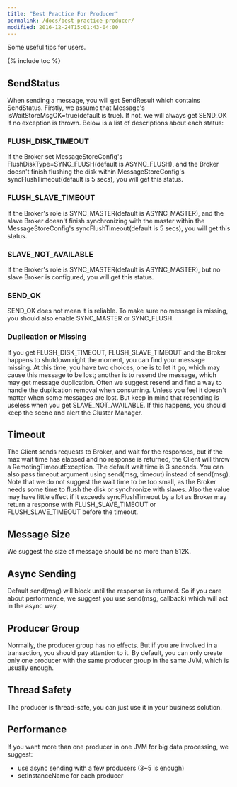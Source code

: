 ```yaml
---
title: "Best Practice For Producer"
permalink: /docs/best-practice-producer/
modified: 2016-12-24T15:01:43-04:00
---
```


Some useful tips for users.

{% include toc %}

## SendStatus  
When sending a message, you will get SendResult which contains SendStatus. Firstly, we assume that Message's isWaitStoreMsgOK=true(default is true). If not, we will always get SEND_OK if no exception is thrown.
Below is a list of descriptions about each status:
### FLUSH_DISK_TIMEOUT
If the Broker set MessageStoreConfig's FlushDiskType=SYNC_FLUSH(default is ASYNC_FLUSH), and the Broker doesn't finish flushing the disk within MessageStoreConfig's syncFlushTimeout(default is 5 secs), you will get this status.
### FLUSH_SLAVE_TIMEOUT
If the Broker's role is SYNC_MASTER(default is ASYNC_MASTER), and the slave Broker doesn't finish synchronizing with the master within the MessageStoreConfig's syncFlushTimeout(default is 5 secs), you will get this status.
### SLAVE_NOT_AVAILABLE
If the Broker's role is SYNC_MASTER(default is ASYNC_MASTER), but no slave Broker is configured, you will get this status.
### SEND_OK
SEND_OK does not mean it is reliable. To make sure no message is missing, you should also enable SYNC_MASTER or SYNC_FLUSH.
### Duplication or Missing
If you get FLUSH_DISK_TIMEOUT, FLUSH_SLAVE_TIMEOUT and the Broker happens to shutdown right the moment, you can find your message missing.
At this time, you have two choices, one is to let it go, which may cause this message to be lost; another is to resend the message, which may get message duplication.
Often we suggest resend and find a way to handle the duplication removal when consuming. Unless you feel it doesn't matter when some messages are lost.
But keep in mind that resending is useless when you get SLAVE_NOT_AVAILABLE. If this happens, you should keep the scene and alert the Cluster Manager. 
## Timeout 
The Client sends requests to Broker, and wait for the responses, but if the max wait time has elapsed and no response is returned, the Client will throw a RemotingTimeoutException.
The default wait time is 3 seconds. You can also pass timeout argument using send(msg, timeout) instead of send(msg).
Note that we do not suggest the wait time to be too small, as the Broker needs some time to flush the disk or synchronize with slaves. Also the value may have little effect if it exceeds syncFlushTimeout by a lot as Broker may return a response with FLUSH_SLAVE_TIMEOUT or FLUSH_SLAVE_TIMEOUT before the timeout.
## Message Size
We suggest the size of message should be no more than 512K.
## Async Sending
Default send(msg) will block until the response is returned. So if you care about performance, we suggest you use send(msg, callback) which will act in the async way. 
## Producer Group
Normally, the producer group has no effects. But if you are involved in a transaction, you should pay attention to it. 
By default, you can only create only one producer with the same producer group in the same JVM, which is usually enough.
## Thread Safety 
The producer is thread-safe, you can just use it in your business solution.
## Performance
If you want more than one producer in one JVM for big data processing, we suggest:
* use async sending with a few producers (3~5 is enough)
* setInstanceName for each producer

  

